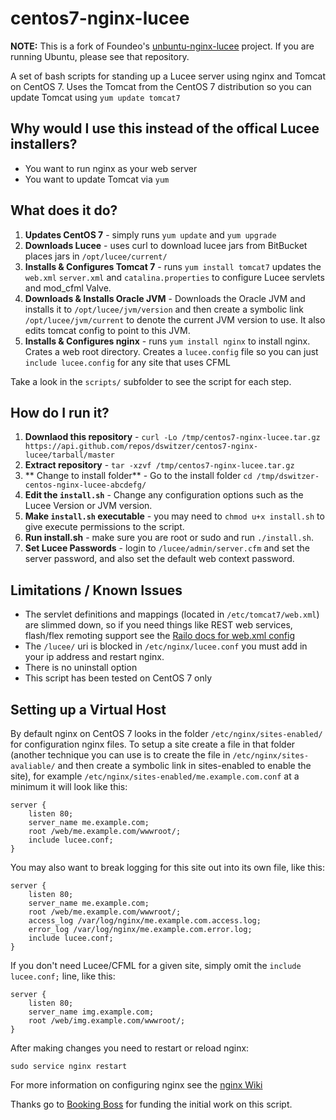 centos7-nginx-lucee
==================

**NOTE:** This is a fork of Foundeo's [unbuntu-nginx-lucee](https://github.com/foundeo/ubuntu-nginx-lucee) project. If you are running Ubuntu, please see that repository.

A set of bash scripts for standing up a Lucee server using nginx and Tomcat on CentOS 7. Uses the
Tomcat from the CentOS 7 distribution so you can update Tomcat using `yum update tomcat7`

Why would I use this instead of the offical Lucee installers?
-------------------------------------------------------------

* You want to run nginx as your web server
* You want to update Tomcat via `yum`

What does it do?
----------------

1. **Updates CentOS 7** - simply runs `yum update` and `yum upgrade`
2. **Downloads Lucee** - uses curl to download lucee jars from BitBucket places jars in `/opt/lucee/current/`
3. **Installs & Configures Tomcat 7** - runs `yum install tomcat7` updates the `web.xml` `server.xml` and `catalina.properties` to configure Lucee servlets and mod_cfml Valve.
4. **Downloads & Installs Oracle JVM** - Downloads the Oracle JVM and installs it to `/opt/lucee/jvm/version` and then create a symbolic link `/opt/lucee/jvm/current` to denote the current JVM version to use. It also edits tomcat config to point to this JVM.
5. **Installs & Configures nginx** - runs `yum install nginx` to install nginx. Crates a web root directory. Creates a `lucee.config` file so you can just `include lucee.config` for any site that uses CFML

Take a look in the `scripts/` subfolder to see the script for each step.

How do I run it?
----------------

1. **Downlaod this repository** - `curl -Lo /tmp/centos7-nginx-lucee.tar.gz https://api.github.com/repos/dswitzer/centos7-nginx-lucee/tarball/master`
2. **Extract repository** - `tar -xzvf /tmp/centos7-nginx-lucee.tar.gz`
3. ** Change to install folder** - Go to the install folder `cd /tmp/dswitzer-centos-nginx-lucee-abcdefg/`
4. **Edit the `install.sh`** - Change any configuration options such as the Lucee Version or JVM version.
5. **Make `install.sh` executable** - you may need to `chmod u+x install.sh` to give execute permissions to the script.
6. **Run install.sh** - make sure you are root or sudo and run `./install.sh`.
7. **Set Lucee Passwords** - login to `/lucee/admin/server.cfm` and set the server password, and also set the default web context password.

Limitations / Known Issues
--------------------------

* The servlet definitions and mappings (located in `/etc/tomcat7/web.xml`) are slimmed down, so if you need things like REST web services, flash/flex remoting support see the [Railo docs for web.xml config](https://github.com/getrailo/railo/wiki/Configuration:web.xml)
* The `/lucee/` uri is blocked in `/etc/nginx/lucee.conf` you must add in your ip address and restart nginx.
* There is no uninstall option
* This script has been tested on CentOS 7 only


Setting up a Virtual Host
-------------------------

By default nginx on CentOS 7 looks in the folder `/etc/nginx/sites-enabled/` for configuration nginx files. To setup a site create a file in that folder (another technique you can use is to create the file in `/etc/nginx/sites-avaliable/` and then create a symbolic link in sites-enabled to enable the site), for example `/etc/nginx/sites-enabled/me.example.com.conf` at a minimum it will look like this:

	server {
		listen 80;
		server_name me.example.com;
		root /web/me.example.com/wwwroot/;
		include lucee.conf;
	}

You may also want to break logging for this site out into its own file, like this:

	server {
		listen 80;
		server_name me.example.com;
		root /web/me.example.com/wwwroot/;
		access_log /var/log/nginx/me.example.com.access.log;
		error_log /var/log/nginx/me.example.com.error.log;
		include lucee.conf;
	}

If you don't need Lucee/CFML for a given site, simply omit the `include lucee.conf;` line, like this:

	server {
		listen 80;
		server_name img.example.com;
		root /web/img.example.com/wwwroot/;
	}

After making changes you need to restart or reload nginx:

	sudo service nginx restart

For more information on configuring nginx see the [nginx Wiki](http://wiki.nginx.org/Configuration)

Thanks go to [Booking Boss](http://www.bookingboss.com/) for funding the initial work on this script.
